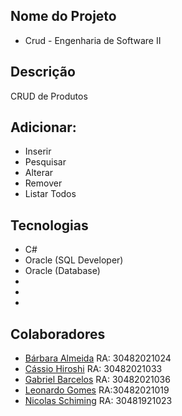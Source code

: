 ## Nome do Projeto
* Crud - Engenharia de Software II

## Descrição
CRUD de Produtos

## Adicionar:
* Inserir
* Pesquisar 
* Alterar
* Remover
* Listar Todos

## Tecnologias
* C#
* Oracle (SQL Developer)
* Oracle (Database)
*
*
*

## Colaboradores
* [Bárbara Almeida](https://github.com/BarbaraAlmeidaM)   RA: 30482021024
* [Cássio Hiroshi](https://github.com/cassiohirota)    RA: 30482021033
* [Gabriel Barcelos](https://github.com/GabrielBarcelos17)  RA: 30482021036
* [Leonardo Gomes](https://github.com/LeonardoGomes-Teyser)    RA:30482021019
* [Nicolas Schiming](https://github.com/NickSchiming) RA: 30481921023
